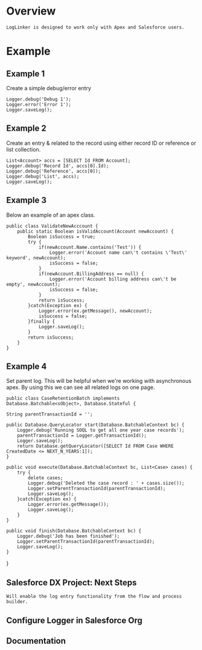 # Overview

	LogLinker is designed to work only with Apex and Salesforce users.

# Example

## Example 1
Create a simple debug/error entry

 	Logger.debug('Debug 1');
   	Logger.error('Error 1');
  	Logger.saveLog();

## Example 2
Create an entry & related to the record using either record ID or reference or list collection.

	List<Account> accs = [SELECT Id FROM Account];
 	Logger.debug('Record Id', accs[0].Id);
  	Logger.debug('Reference', accs[0]);
   	Logger.debug('List', accs);
  	Logger.saveLog();

## Example 3

Below an example of an apex class.

	public class ValidateNewAcccount {
	    public static Boolean isValidAccount(Account newAccount) {
	        Boolean isSuccess = true;
	        try {
	            if(newAccount.Name.contains('Test')) {
	                Logger.error('Account name can\'t contains \'Test\' keyword', newAccount);
	                isSuccess = false;
	            }
	            if(newAccount.BillingAddress == null) {
	                Logger.error('Account billing address can\'t be empty', newAccount);
	                isSuccess = false;
	            }
	            return isSuccess;
	        }catch(Exception ex) {
	            Logger.error(ex.getMessage(), newAccount);
	            isSuccess = false;
	        }finally {
	            Logger.saveLog();
	        }
	        return isSuccess;
	    }
	}

 ## Example 4

 Set parent log. This will be helpful when we're working with asynchronous apex. By using this we can see all related logs on one page.

 	public class CaseRetentionBatch implements Database.Batchable<sObject>, Database.Stateful {
    
    String parentTransactionId = '';
    
    public Database.QueryLocator start(Database.BatchableContext bc) {
        Logger.debug('Running SOQL to get all one year case records');
        parentTransactionId = Logger.getTransactionId();
        Logger.saveLog();
        return Database.getQueryLocator([SELECT Id FROM Case WHERE CreatedDate <= NEXT_N_YEARS:1]);
    }
    
    public void execute(Database.BatchableContext bc, List<Case> cases) {
        try {
            delete cases;
            Logger.debug('Deleted the case record : ' + cases.size());
            Logger.setParentTransactionId(parentTransactionId);
            Logger.saveLog();
        }catch(Exception ex) {
            Logger.error(ex.getMessage());
            Logger.saveLog();
        }
    }
    
    public void finish(Database.BatchableContext bc) {
        Logger.debug('Job has been finished');
        Logger.setParentTransactionId(parentTransactionId);
        Logger.saveLog();
    }
}
 

## Salesforce DX Project: Next Steps

	Will enable the log entry functionality from the flow and process builder.  

## Configure Logger in Salesforce Org

## Documentation


